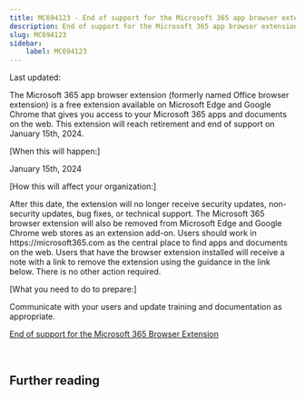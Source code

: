 ```yaml
---
title: MC694123 - End of support for the Microsoft 365 app browser extension
description: End of support for the Microsoft 365 app browser extension
slug: MC694123
sidebar:
    label: MC694123
---
```



Last updated: 

<p>The Microsoft 365 app browser extension (formerly named Office browser extension) is a free extension available on Microsoft Edge and Google Chrome that gives you access to your Microsoft 365 apps and documents on the web. This extension will reach retirement and end of support on January 15th, 2024.&nbsp;</p><p>[When this will happen:]</p><p>January 15th, 2024</p><p>[How this will affect your organization:]</p><p>After this date, the extension will no longer receive security updates, non-security updates, bug fixes, or technical support. The Microsoft 365 browser extension will also be removed from Microsoft Edge and Google Chrome web stores as an extension add-on. Users should work in https://microsoft365.com as the central place to find apps and documents on the web. Users that have the browser extension installed will receive a note with a link to remove the extension using the guidance in the link below. There is no other action required.</p><p>[What you need to do to prepare:]</p><p>Communicate with your users and update training and documentation as appropriate.</p><p><a href="https://support.microsoft.com/office/end-of-support-for-the-microsoft-365-browser-extension-dc1024b4-92be-46eb-81a7-aea85368baa0" target="_blank">End of support for the Microsoft 365 Browser Extension</a></p><p><br></p>

## Further reading
